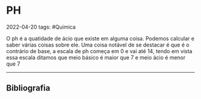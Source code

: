 # PH
2022-04-20
tags: #Quimica

O ph é a quatidade de ácio que existe em alguma coisa. Podemos calcular e saber várias coisas sobre ele. Uma coisa notável de se destacar é que é o contrário de base, a escala de ph começa em 0 e vai até 14, tendo em vista essa escala ditamos que meio básico é maior que 7 e meio ácio é menor que 7 

-----------------------------------------------
## Bibliografia